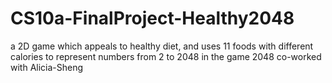 # CS10a-FinalProject-Healthy2048
a 2D game which appeals to healthy diet, and uses 11 foods with different calories to represent numbers from 2 to 2048 in the game 2048
co-worked with Alicia-Sheng
